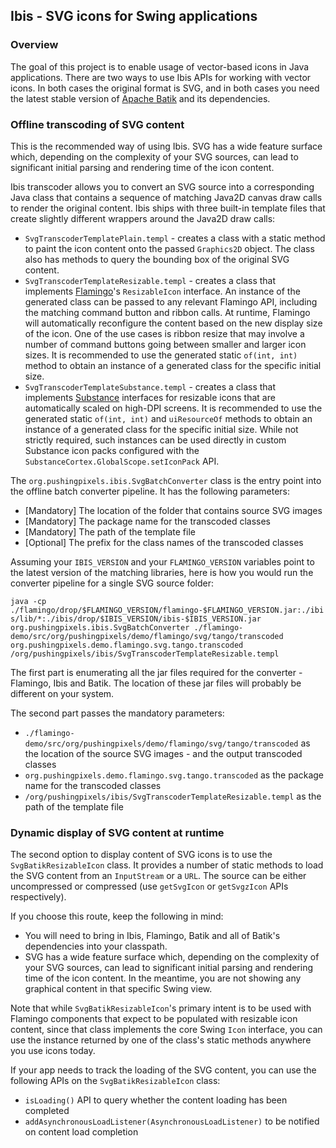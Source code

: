 ## Ibis - SVG icons for Swing applications

### Overview

The goal of this project is to enable usage of vector-based icons in Java applications. There are two ways to use Ibis APIs for working with vector icons. In both cases the original format is SVG, and in both cases you need the latest stable version of [Apache Batik](https://xmlgraphics.apache.org/batik/) and its dependencies.

### Offline transcoding of SVG content

This is the recommended way of using Ibis. SVG has a wide feature surface which, depending on the complexity of your SVG sources, can lead to significant initial parsing and rendering time of the icon content.

Ibis transcoder allows you to convert an SVG source into a corresponding Java class that contains a sequence of matching Java2D canvas draw calls to render the original content. Ibis ships with three built-in template files that create slightly different wrappers around the Java2D draw calls:

* `SvgTranscoderTemplatePlain.templ` - creates a class with a static method to paint the icon content onto the passed `Graphics2D` object. The class also has methods to query the bounding box of the original SVG content.
* `SvgTranscoderTemplateResizable.templ` - creates a class that implements [Flamingo](https://github.com/kirill-grouchnikov/flamingo)'s `ResizableIcon` interface. An instance of the generated class can be passed to any relevant Flamingo API, including the matching command button and ribbon calls. At runtime, Flamingo will automatically reconfigure the content based on the new display size of the icon. One of the use cases is ribbon resize that may involve a number of command buttons going between smaller and larger icon sizes. It is recommended to use the generated static `of(int, int)` method to obtain an instance of a generated class for the specific initial size.
* `SvgTranscoderTemplateSubstance.templ` - creates a class that implements [Substance](https://github.com/kirill-grouchnikov/flamingo) interfaces for resizable icons that are automatically scaled on high-DPI screens. It is recommended to use the generated static `of(int, int)` and `uiResourceOf` methods to obtain an instance of a generated class for the specific initial size. While not strictly required, such instances can be used directly in custom Substance icon packs configured with the `SubstanceCortex.GlobalScope.setIconPack` API.

The `org.pushingpixels.ibis.SvgBatchConverter` class is the entry point into the offline batch converter pipeline. It has the following parameters:

* [Mandatory] The location of the folder that contains source SVG images
* [Mandatory] The package name for the transcoded classes
* [Mandatory] The path of the template file
* [Optional] The prefix for the class names of the transcoded classes

Assuming your `IBIS_VERSION` and your `FLAMINGO_VERSION` variables point to the latest version of the matching libraries, here is how you would run the converter pipeline for a single SVG source folder:

`java -cp ./flamingo/drop/$FLAMINGO_VERSION/flamingo-$FLAMINGO_VERSION.jar:./ibis/lib/*:./ibis/drop/$IBIS_VERSION/ibis-$IBIS_VERSION.jar org.pushingpixels.ibis.SvgBatchConverter ./flamingo-demo/src/org/pushingpixels/demo/flamingo/svg/tango/transcoded org.pushingpixels.demo.flamingo.svg.tango.transcoded /org/pushingpixels/ibis/SvgTranscoderTemplateResizable.templ`

The first part is enumerating all the jar files required for the converter - Flamingo, Ibis and Batik. The location of these jar files will probably be different on your system.

The second part passes the mandatory parameters:

* `./flamingo-demo/src/org/pushingpixels/demo/flamingo/svg/tango/transcoded` as the location of the source SVG images - and the output transcoded classes
* `org.pushingpixels.demo.flamingo.svg.tango.transcoded` as the package name for the transcoded classes
* `/org/pushingpixels/ibis/SvgTranscoderTemplateResizable.templ` as the path of the template file

### Dynamic display of SVG content at runtime

The second option to display content of SVG icons is to use the `SvgBatikResizableIcon` class. It provides a number of static methods to load the SVG content from an `InputStream` or a `URL`. The source can be either uncompressed or compressed (use `getSvgIcon` or `getSvgzIcon` APIs respectively).

If you choose this route, keep the following in mind:

* You will need to bring in Ibis, Flamingo, Batik and all of Batik's dependencies into your classpath.
* SVG has a wide feature surface which, depending on the complexity of your SVG sources, can lead to significant initial parsing and rendering time of the icon content. In the meantime, you are not showing any graphical content in that specific Swing view.

Note that while `SvgBatikResizableIcon`'s primary intent is to be used with Flamingo components that expect to be populated with resizable icon content, since that class implements the core Swing `Icon` interface, you can use the instance returned by one of the class's static methods anywhere you use icons today.

If your app needs to track the loading of the SVG content, you can use the following APIs on the `SvgBatikResizableIcon` class:

* `isLoading()` API to query whether the content loading has been completed
* `addAsynchronousLoadListener(AsynchronousLoadListener)` to be notified on content load completion
